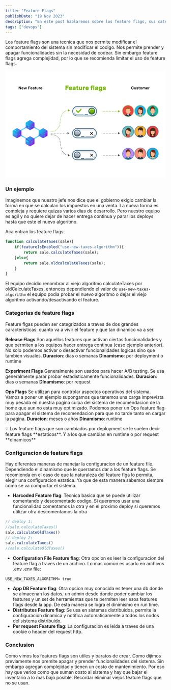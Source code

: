 ```yaml
---
title: "Feature Flags"
publishDate: "19 Nov 2023"
description: "En este post hablaremos sobre los feature flags, sus categorias y sus usos"
tags: ["devops"]
---
```


Los feature flags son una tecnica que nos permite modificar el comportamiento del sistema sin modificar el codigo. Nos permite prender y apagar funcionalidades sin la necesidad de codear. Sin embargo feature flags agrega complejidad, por lo que se recomienda limitar el uso de feature flags.

![img0](./0.png)

### Un ejemplo

Imaginemos que nuestro jefe nos dice que el gobierno exigio cambiar la forma en que se calculan los impuestos en una venta. La nueva forma es compleja y requiere quizas varios dias de desarrollo. Pero nuestro equipo es agil y no quiere dejar de hacer entrega continua y parar los deploys hasta que este el nuevo algoritmo.

Aca entran los feature flags:

```jsx
function calculateTaxes(sale){
	if(featureIsEnabled("use-new-taxes-algorithm")){
		return sale.calculateTaxes(sale);
	}else{
		return sale.oldcalculateTaxes(sale);
	}
}
```

El equipo decidio renombrar al viejo algoritmo calculateTaxes por oldCalculateTaxes, entonces dependiendo el valor de `use-new-taxes-algorithm` el equipo podia probar el nuevo algoritmo o dejar el viejo algoritmo activando/desactivando el feature.

### Categorias de feature flags

Feature flgas pueden ser categrizados a traves de dos grandes caracteristicas: cuanto va a vivir el feature y que tan dinamico va a ser.

**Release Flags**
Son aquellos features que activan ciertas funcionalidades y que permiten a los equipos hacer entrega continua (caso ejemplo anterior). No solo podemos activar o desactivar funcionalidades logicas sino que tambien visuales.
**Duracion**: dias o semanas
**Dinamismo**: por deployment o runtime

**Experiment Flags**
Generalmente son usados para hacer A/B testing. Se usa generalmente parar probar estadisticamente funcionalidades.
**Duracion**: dias o semanas
**DInamismo**: por request

**Ops Flags**
Se utilizan para controlar aspectos operativos del sistema. Vamos a poner un ejemplo supongamos que tenemos una carga imprevista muy pesada en nuestra pagina culpa del sistema de recomendacion de la home que aun no esta muy optimizado. Podemos poner un Ops feature flag para apagar el sistema de recomendacion para que no tarde tanto en cargar la pagina.
**Duracion**: meses o años
**Dinamismo**: runtime

<aside>
💡  Los feature flags que son cambiados por deployment se le suelen decir feature flags **estaticos**. Y a los que cambian en runtime o por request **dinamicos**

</aside>

### Configuracion de feature flags

Hay diferentes maneras de manejar la configuracion de un feature file. Dependiendo el dinamismo que le querramos dar a los feature flags. Se recomienda en el caso de que la naturaleza del feature flga lo permita, elegir una configuracion estatica. Ya que de esta manera sabemos siempre como se va comportar el sistema.

- **Harcoded Feature flag**: Tecnica basica que se puede utilizar comentando y descomentado codigo. Si queremos usar una funcionalidad comentamos la otra y en el proximo deploy si queremos utilizar otra descomentamos la otra

```jsx
// deploy 1:
//sale.calculateTaxes()
sale.calculateOldTaxes()
// deploy 2:
sale.calculateTaxes()
//sale.calculateOldTaxes()
```

- **Configuration File Feature flag**: Otra opcion es leer la configuracion del feature flag a traves de un archivo. Lo mas comun es usarlo en archivos .env
.env file:

```
USE_NEW_TAXES_ALGORITHM= true
```

- **App DB Feature flag**: Otra opcion muy conocida es tener una db donde se almacenan los datos, un admin desde donde poder cambiar los features y un set de herramientas que te permiten leer esos features flags desde la app. De esta manera se logra el dinimismo en run time.
- **Distributes Feature flag**: Se usa en sistemas distribuidos, permite la configuracion dinamica y notifica automaticamente a todos los nodos del sistema distribuido.
- **Per request Feature flag**: La configuracion es leida a traves de una cookie o header del request http.

### Conclusion

Como vimos los features flags son utiles y baratos de crear. Como dijimos previamente nos premite apagar y prender funcionalidades del sistema. Sin embargo agregan complejidad y tienen un costo de mantenimiento. Por eso hay que verlos como que suman costo al sistema y hay que bajar el inventario a lo mas bajo posible. Recordar eliminar viejos feature flags que no se usan.
